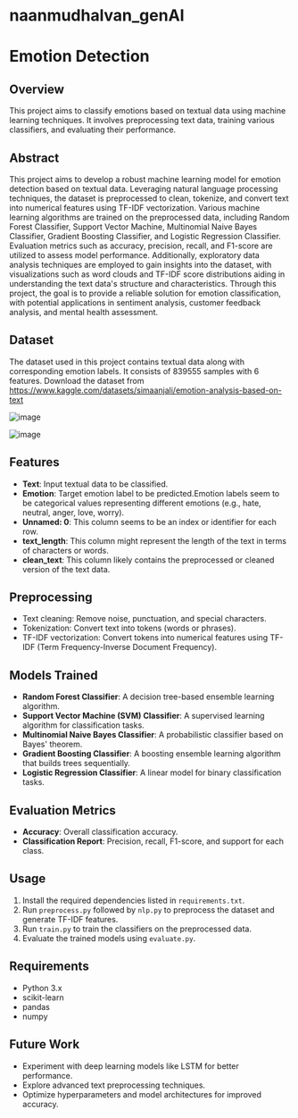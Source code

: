 # naanmudhalvan_genAI
# Emotion Detection 

## Overview
This project aims to classify emotions based on textual data using machine learning techniques. It involves preprocessing text data, training various classifiers, and evaluating their performance.

## Abstract
This project aims to develop a robust machine learning model for emotion detection based on textual data. Leveraging natural language processing techniques, the dataset is preprocessed to clean, tokenize, and convert text into numerical features using TF-IDF vectorization. Various machine learning algorithms are trained on the preprocessed data, including Random Forest Classifier, Support Vector Machine, Multinomial Naive Bayes Classifier, Gradient Boosting Classifier, and Logistic Regression Classifier. Evaluation metrics such as accuracy, precision, recall, and F1-score are utilized to assess model performance. Additionally, exploratory data analysis techniques are employed to gain insights into the dataset, with visualizations such as word clouds and TF-IDF score distributions aiding in understanding the text data's structure and characteristics. Through this project, the goal is to provide a reliable solution for emotion classification, with potential applications in sentiment analysis, customer feedback analysis, and mental health assessment.

## Dataset
The dataset used in this project contains textual data along with corresponding emotion labels. It consists of 839555 samples with 6 features. Download the dataset from https://www.kaggle.com/datasets/simaanjali/emotion-analysis-based-on-text 

![image](https://github.com/madulika-prabu/naanmudhalvan_genAI/assets/131234604/957a5396-5e89-4ff8-a703-22a77bc5c92c)

![image](https://github.com/madulika-prabu/naanmudhalvan_genAI/assets/131234604/45d2471a-26b3-4492-8868-9e5318978c02)



## Features
- **Text**: Input textual data to be classified.
- **Emotion**: Target emotion label to be predicted.Emotion labels seem to be categorical values representing different emotions (e.g., hate, neutral, anger, love, worry).
- **Unnamed: 0**: This column seems to be an index or identifier for each row.
- **text_length**: This column might represent the length of the text in terms of characters or words.
- **clean_text**: This column likely contains the preprocessed or cleaned version of the text data.

## Preprocessing
- Text cleaning: Remove noise, punctuation, and special characters.
- Tokenization: Convert text into tokens (words or phrases).
- TF-IDF vectorization: Convert tokens into numerical features using TF-IDF (Term Frequency-Inverse Document Frequency).

## Models Trained
- **Random Forest Classifier**: A decision tree-based ensemble learning algorithm.
- **Support Vector Machine (SVM) Classifier**: A supervised learning algorithm for classification tasks.
- **Multinomial Naive Bayes Classifier**: A probabilistic classifier based on Bayes' theorem.
- **Gradient Boosting Classifier**: A boosting ensemble learning algorithm that builds trees sequentially.
- **Logistic Regression Classifier**: A linear model for binary classification tasks.

## Evaluation Metrics
- **Accuracy**: Overall classification accuracy.
- **Classification Report**: Precision, recall, F1-score, and support for each class.

## Usage
1. Install the required dependencies listed in `requirements.txt`.
2. Run `preprocess.py` followed by `nlp.py` to preprocess the dataset and generate TF-IDF features.
3. Run `train.py` to train the classifiers on the preprocessed data.
4. Evaluate the trained models using `evaluate.py`.

## Requirements
- Python 3.x
- scikit-learn
- pandas
- numpy

## Future Work
- Experiment with deep learning models like LSTM for better performance.
- Explore advanced text preprocessing techniques.
- Optimize hyperparameters and model architectures for improved accuracy.

